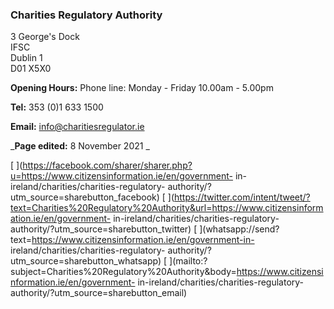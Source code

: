 ###  Charities Regulatory Authority

3 George's Dock  
IFSC  
Dublin 1  
D01 X5X0

**Opening Hours:** Phone line: Monday - Friday 10.00am - 5.00pm

**Tel:** 353 (0)1 633 1500

**Email:** [ info@charitiesregulator.ie ](mailto:info@charitiesregulator.ie)

_**Page edited:** 8 November 2021 _

[
](https://facebook.com/sharer/sharer.php?u=https://www.citizensinformation.ie/en/government-
in-ireland/charities/charities-regulatory-
authority/?utm_source=sharebutton_facebook) [
](https://twitter.com/intent/tweet/?text=Charities%20Regulatory%20Authority&url=https://www.citizensinformation.ie/en/government-
in-ireland/charities/charities-regulatory-
authority/?utm_source=sharebutton_twitter) [
](whatsapp://send?text=https://www.citizensinformation.ie/en/government-in-
ireland/charities/charities-regulatory-
authority/?utm_source=sharebutton_whatsapp) [
](mailto:?subject=Charities%20Regulatory%20Authority&body=https://www.citizensinformation.ie/en/government-
in-ireland/charities/charities-regulatory-
authority/?utm_source=sharebutton_email) [ ](javascript:void\(0\))
